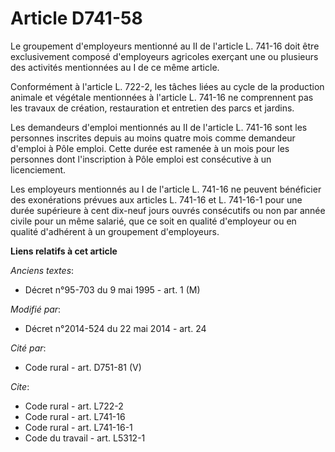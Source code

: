 # Article D741-58

Le groupement d'employeurs mentionné au II de l'article L. 741-16 doit être exclusivement composé d'employeurs agricoles
exerçant une ou plusieurs des activités mentionnées au I de ce même article. 

Conformément à l'article L. 722-2, les tâches liées au cycle de la production animale et végétale mentionnées à l'article L.
741-16 ne comprennent pas les travaux de création, restauration et entretien des parcs et jardins. 

Les demandeurs d'emploi mentionnés au II de l'article L. 741-16 sont les personnes inscrites depuis au moins quatre mois
comme demandeur d'emploi à Pôle emploi. Cette durée est ramenée à un mois pour les personnes dont l'inscription à Pôle emploi
est consécutive à un licenciement. 

Les employeurs mentionnés au I de l'article L. 741-16 ne peuvent bénéficier des exonérations prévues aux articles L. 741-16
et L. 741-16-1 pour une durée supérieure à cent dix-neuf jours ouvrés consécutifs ou non par année civile pour un même
salarié, que ce soit en qualité d'employeur ou en qualité d'adhérent à un groupement d'employeurs.

**Liens relatifs à cet article**

_Anciens textes_:

  - Décret n°95-703 du 9 mai 1995 - art. 1 (M)

_Modifié par_:

  - Décret n°2014-524 du 22 mai 2014 - art. 24

_Cité par_:

  - Code rural - art. D751-81 (V)

_Cite_:

  - Code rural - art. L722-2
  - Code rural - art. L741-16
  - Code rural - art. L741-16-1
  - Code du travail - art. L5312-1
